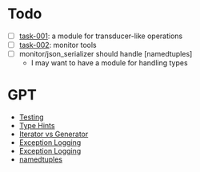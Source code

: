 # Todo

- [ ] [task-001](issues/task-001.md): a module for transducer-like operations
- [ ] [task-002](issues/task-002.md): monitor tools
- [ ] monitor/json_serializer should handle [namedtuples]
  - I may want to have a module for handling types

# GPT

- [Testing](/Users/carlos/code/journal/GPT_logs/2024/2024-11/2024-11-27-pytest.md)
- [Type Hints](./GPT_logs/2024/2024-10/2024-10-10-python-type-hints.md)
- [Iterator vs Generator](./GPT_logs/2024/2024-11/2024-11-18-py-iterator-vs-generator.md)
- [Exception Logging](./GPT_logs/2024/2024-11/2024-11-18-py-iterator-vs-generator.md)
- [Exception Logging](./GPT_logs/2025/2025-02/2025-02-05-py-exception-logging.md)
- [namedtuples](GPT_logs/2025/2025-03/2025-03-10-namedtuple-serialization.md)
